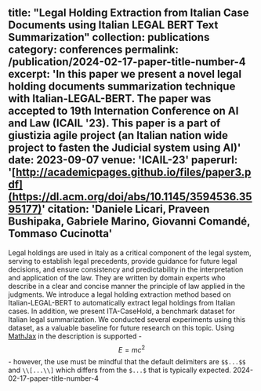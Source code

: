 
title: "Legal Holding Extraction from Italian Case Documents using Italian LEGAL BERT Text Summarization"
collection: publications
category: conferences
permalink: /publication/2024-02-17-paper-title-number-4
excerpt: 'In this paper we present a novel legal holding documents summarization technique with Italian-LEGAL-BERT. The paper was accepted to 19th Internation Conference on AI and Law (ICAIL '23). This paper is a part of giustizia agile project (an Italian nation wide project to fasten the Judicial system using AI)'
date: 2023-09-07
venue: 'ICAIL-23'
paperurl: '[http://academicpages.github.io/files/paper3.pdf](https://dl.acm.org/doi/abs/10.1145/3594536.3595177)'
citation: 'Daniele Licari, Praveen Bushipaka, Gabriele Marino, Giovanni Comandé, Tommaso Cucinotta'
---

Legal holdings are used in Italy as a critical component of the legal system, serving to establish legal precedents, provide guidance for future legal decisions, and ensure consistency and predictability in the interpretation and application of the law. They are written by domain experts who describe in a clear and concise manner the principle of law applied in the judgments.
We introduce a legal holding extraction method based on Italian-LEGAL-BERT to automatically extract legal holdings from Italian cases. In addition, we present ITA-CaseHold, a benchmark dataset for Italian legal summarization. We conducted several experiments using this dataset, as a valuable baseline for future research on this topic.
Using [MathJax](https://www.mathjax.org/) in the description is supported - $$E=mc^2$$ - however, the use must be mindful that the default delimiters are `$$...$$` and `\\[...\\]` which differs from the `$...$` that is typically expected. 2024-02-17-paper-title-number-4
